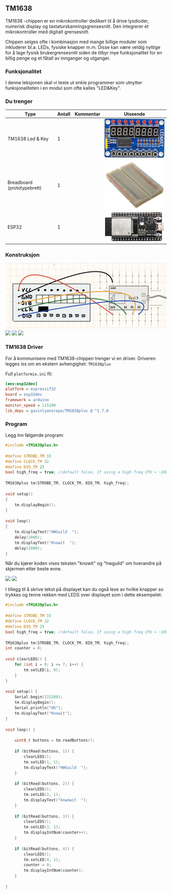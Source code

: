 
## TM1638

TM1638 -chippen er en mikrokontroller dedikert til å drive lysdioder, numerisk display og tastaturskanningsgrensesnitt. Den integrerer et mikrokontroller med digitalt grensesnitt.

Chippen selges ofte i kombinasjon med mange billige moduler som inkluderer bl.a. LEDs, fysiske knapper m.m. Disse kan være veldig nyttige for å lage fysisk brukergrensesnitt siden de tilbyr mye funksjonalitet for en billig penge og et fåtall av innganger og utganger.

### Funksjonalitet

I denne leksjonen skal vi teste ut enkle programmer som utnytter funksjonaliteten i en modul som ofte kalles "LED&Key".

### Du trenger

| Type          | Antall           | Kommentar  |  Utseende  |
| ------------- | :------------- |:-----| :----: |
| TM1638 Led & Key | 1 | | ![](./img/ledkey.jpeg)
| Breadboard (prototypebrett)	| 1 | | ![](../../img/bb.png)
| ESP32 | 1 | | ![](../../img/esp32-devkit.jpeg)


### Konstruksjon
![](./img/tm1638_diagram.jpg)
![](./img/tm1638_bb1.png)
![](./img/tm1638_bb2.png)
![](./img/tm1638_bb3.png)

### TM1638 Driver

For å kommunisere med TM1638-chippen trenger vi en driver. Driveren legges iss om en ekstern avhengighet: `TM1638plus`

Full `platformio.ini` fil:
```ini
[env:esp32dev]
platform = espressif32
board = esp32dev
framework = arduino
monitor_speed = 115200
lib_deps = gavinlyonsrepo/TM1638plus @ ^1.7.0
```

### Program

Legg inn følgende program:

```cpp
#include <TM1638plus.h>

#define STROBE_TM 33
#define CLOCK_TM 32
#define DIO_TM 25
bool high_freq = true; //default false, If using a high freq CPU > ~100 MHZ set to true.

TM1638plus tm(STROBE_TM, CLOCK_TM, DIO_TM, high_freq);

void setup()
{
    tm.displayBegin();
}

void loop()
{
    tm.displayText("HWGuild  ");
    delay(2000);
    tm.displayText("Knowit  ");
    delay(2000);
}

```

Når du kjører koden vises teksten "knowit" og "hwguild" om hverandre på skjermen etter beste evne. 

![](./img/tm_hwguild.png)
![](./img/tm_knowit.png)

I tillegg til å skrive tekst på displayet kan du også lese av hvilke knapper so trykkes og tenne rekken med LEDS over displayet som i dette eksempelet:

```cpp
#include <TM1638plus.h>

#define STROBE_TM 33
#define CLOCK_TM 32
#define DIO_TM 25
bool high_freq = true; //default false, If using a high freq CPU > ~100 MHZ set to true.

TM1638plus tm(STROBE_TM, CLOCK_TM, DIO_TM, high_freq);
int counter = 0;

void clearLEDS() {
    for (int i = 0; i <= 7; i++) {
        tm.setLED(i, 0);
    }
}

void setup() {
    Serial.begin(115200);
    tm.displayBegin();
    Serial.println("OK");
    tm.displayText("Knowit");
}

void loop() {

    uint8_t buttons = tm.readButtons();

    if (bitRead(buttons, 1)) {
        clearLEDS();
        tm.setLED(1, 1);
        tm.displayText("HWGuild  ");
    }

    if (bitRead(buttons, 2)) {
        clearLEDS();
        tm.setLED(2, 1);
        tm.displayText("knwowit  ");
    }

    if (bitRead(buttons, 3)) {
        clearLEDS();
        tm.setLED(3, 1);
        tm.displayIntNum(counter++);
    }

    if (bitRead(buttons, 4)) {
        clearLEDS();
        tm.setLED(4, 1);
        counter = 0;
        tm.displayIntNum(counter);
    }

}


```

